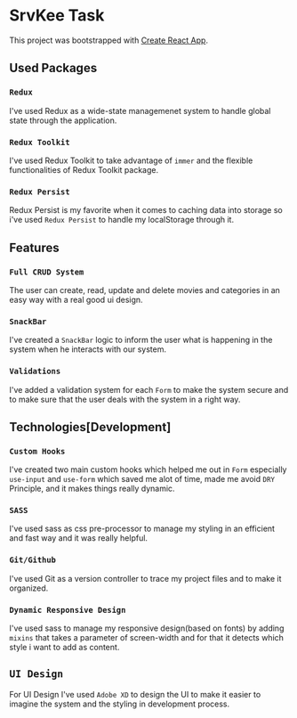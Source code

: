# SrvKee Task

This project was bootstrapped with [Create React App](https://github.com/facebook/create-react-app).

## Used Packages

### `Redux`

I've used Redux as a wide-state managemenet system to handle global state through the application.

### `Redux Toolkit`

I've used Redux Toolkit to take advantage of `immer` and the flexible functionalities of Redux Toolkit package.

### `Redux Persist`

Redux Persist is my favorite when it comes to caching data into storage so i've used `Redux Persist` to handle my 
localStorage through it.


## Features

### `Full CRUD System`

The user can create, read, update and delete movies and categories in an easy way with a real good ui design.

### `SnackBar`

I've created a `SnackBar` logic to inform the user what is happening in the system when he interacts with our system.

### `Validations`

I've added a validation system for each `Form` to make the system secure and to make sure that the user deals with the
system in a right way.

## Technologies[Development]

### `Custom Hooks`

I've created two main custom hooks which helped me out in `Form` especially `use-input` and `use-form` which
saved me alot of time, made me avoid `DRY` Principle, and it makes things really dynamic.

### `SASS`

I've used sass as css pre-processor to manage my styling in an efficient and fast way and it was really helpful.

### `Git/Github`

I've used Git as a version controller to trace my project files and to make it organized.

### `Dynamic Responsive Design`

I've used sass to manage my responsive design(based on fonts) by adding `mixins` that takes a parameter of screen-width
and for that it detects which style i want to add as content.

## `UI Design`

For UI Design I've used `Adobe XD` to design the UI to make it easier to imagine the system and the styling in development process.
